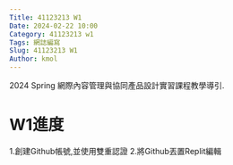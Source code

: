 ```yaml
---
Title: 41123213 W1
Date: 2024-02-22 10:00
Category: 41123213 w1
Tags: 網誌編寫
Slug: 41123213 W1
Author: kmol
---
```


2024 Spring 網際內容管理與協同產品設計實習課程教學導引.

<!-- PELICAN_END_SUMMARY -->
# W1進度
1.創建Github帳號,並使用雙重認證
2.將Github丟置Replit編輯
